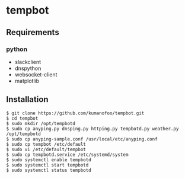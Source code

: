 # tempbot

## Requirements
### python
- slackclient
- dnspython
- websocket-client
- matplotlib

## Installation
```ShellSession
$ git clone https://github.com/kumanofoo/tempbot.git
$ cd tempbot
$ sudo mkdir /opt/tempbotd
$ sudo cp anyping.py dnsping.py httping.py tempbotd.py weather.py /opt/tempbotd
$ sudo cp anyping-sample.conf /usr/local/etc/anyping.conf
$ sudo cp tempbot /etc/default
$ sudo vi /etc/default/tempbot
$ sudo cp tempbotd.service /etc/systemd/system
$ sudo systemctl enable tempbotd
$ sudo systemctl start tempbotd
$ sudo systemctl status tempbotd
```

